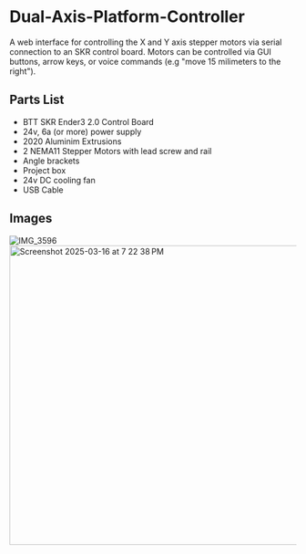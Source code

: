 # Dual-Axis-Platform-Controller
A web interface for controlling the X and Y axis stepper motors via serial connection to an SKR control board.  Motors can be controlled via GUI buttons, arrow keys, or voice commands (e.g "move 15 milimeters to the right").


## Parts List
- BTT SKR Ender3 2.0 Control Board
- 24v, 6a (or more) power supply
- 2020 Aluminim Extrusions
- 2 NEMA11 Stepper Motors with lead screw and rail
- Angle brackets
- Project box
- 24v DC cooling fan
- USB Cable

## Images
![IMG_3596](https://github.com/user-attachments/assets/bcf455b6-b31d-4500-9bce-d456af8036f1)
<img height="525" alt="Screenshot 2025-03-16 at 7 22 38 PM" src="https://github.com/user-attachments/assets/1b9d02ae-0ff3-42cd-8240-d48d592a5354" />

